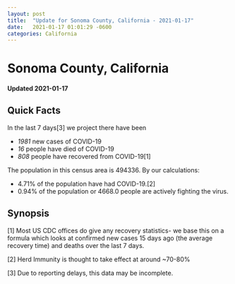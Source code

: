 ```yaml
---
layout: post
title:  "Update for Sonoma County, California - 2021-01-17"
date:   2021-01-17 01:01:29 -0600
categories: California
---
```


# Sonoma County, California
#### Updated 2021-01-17

## Quick Facts

In the last 7 days[3] we project there have been
- *1981* new cases of COVID-19
- *16* people have died of COVID-19
- *808* people have recovered from COVID-19[1]

The population in this census area is 494336. By our calculations:
- 4.71% of the population have had COVID-19.[2]
- 0.94% of the population or 4668.0 people are actively fighting the virus.

## Synopsis




[1] Most US CDC offices do give any recovery statistics- we base this on a formula which looks at confirmed new cases
15 days ago (the average recovery time) and deaths over the last 7 days.

[2] Herd Immunity is thought to take effect at around ~70-80%

[3] Due to reporting delays, this data may be incomplete.
 
    